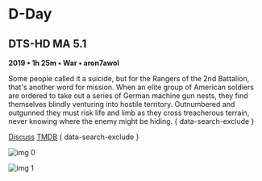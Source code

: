 # D-Day

## DTS-HD MA 5.1

**2019 • 1h 25m • War • aron7awol**

Some people called it a suicide, but for the Rangers of the 2nd Battalion, that's another word for mission. When an elite group of American soldiers are ordered to take out a series of German machine gun nests, they find themselves blindly venturing into hostile territory. Outnumbered and outgunned they must risk life and limb as they cross treacherous terrain, never knowing where the enemy might be hiding.
{ data-search-exclude }

[Discuss](https://www.avsforum.com/threads/bass-eq-for-filtered-movies.2995212/post-58322972)  [TMDB](609670)
{ data-search-exclude }

![img 0](https://i.imgur.com/3p3jLJ1.jpg)

![img 1](https://i.imgur.com/9qyIgOu.jpg)

